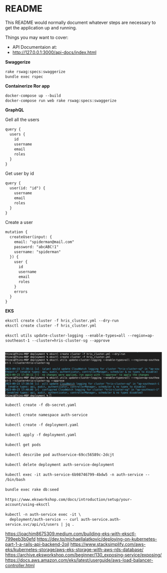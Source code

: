 # README

This README would normally document whatever steps are necessary to get the
application up and running.

Things you may want to cover:

- API Documentaion at:
- http://127.0.0.1:3000/api-docs/index.html

**Swaggerize**
```
rake rswag:specs:swaggerize
bundle exec rspec
```

**Containerize Ror app**
```
docker-compose up --build
docker-compose run web rake rswag:specs:swaggerize
```

**GraphQL**

Gell all the users
```
query {
  users {
    id
    username
    email
    roles
  }
}

```

Get user by id
```
query {
  user(id: "id") {
    username
    email
    roles
  }
}
```

Create a user
```
mutation {
  createUser(input: {
    email: "spiderman@mail.com"
    password: "abcABC!1"
    username: "spiderman"
  }) {
    user {
      id
      username
      email
      roles
    }
    errors
  }
}
```

**EKS**
```
eksctl create cluster -f hris_cluster.yml --dry-run
eksctl create cluster -f hris_cluster.yml

eksctl utils update-cluster-logging --enable-types=all --region=ap-southeast-1 --cluster=hris-cluster-sg --approve


```

![Alt text](<Screenshot 2023-09-23 at 5.41.20 PM.png>)

```
kubectl create -f db-secret.yaml

kubectl create namespace auth-service

kubectl create -f deployment.yaml

kubectl apply -f deployment.yaml

kubectl get pods

kubectl describe pod authservice-69cc56589c-2dcjt

kubectl delete deployment auth-service-deployment

kubectl exec -it auth-service-6b98746799-4bdw5 -n auth-service -- /bin/bash

bundle exec rake db:seed

https://www.eksworkshop.com/docs/introduction/setup/your-account/using-eksctl

kubectl -n auth-service exec -it \
  deployment/auth-service -- curl auth-service.auth-service.svc/api/v1/users | jq .

```

https://joachim8675309.medium.com/building-eks-with-eksctl-799eeb3b0efd
https://dev.to/michaellalatkovic/deploying-on-kubernetes-part-1-a-rails-api-backend-2ojl
https://www.stacksimplify.com/aws-eks/kubernetes-storage/aws-eks-storage-with-aws-rds-database/
https://archive.eksworkshop.com/beginner/130_exposing-service/exposing/
https://docs.aws.amazon.com/eks/latest/userguide/aws-load-balancer-controller.html
